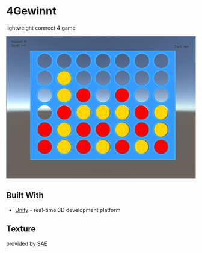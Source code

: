 # 4Gewinnt
lightweight connect 4 game

![screenshot](./screenshot.PNG)

## Built With
* [Unity](https://unity.com/) - real-time 3D development platform

## Texture
provided by [SAE](https://www.sae.edu/che/de/)
